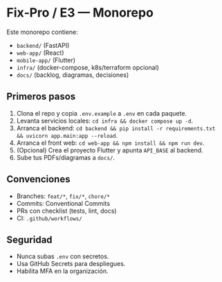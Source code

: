 # Fix‑Pro / E3 — Monorepo

Este monorepo contiene:
- `backend/` (FastAPI)
- `web-app/` (React)
- `mobile-app/` (Flutter)
- `infra/` (docker-compose, k8s/terraform opcional)
- `docs/` (backlog, diagramas, decisiones)

## Primeros pasos
1) Clona el repo y copia `.env.example` a `.env` en cada paquete.
2) Levanta servicios locales: `cd infra && docker compose up -d`.
3) Arranca el backend: `cd backend && pip install -r requirements.txt && uvicorn app.main:app --reload`.
4) Arranca el front web: `cd web-app && npm install && npm run dev`.
5) (Opcional) Crea el proyecto Flutter y apunta `API_BASE` al backend.
6) Sube tus PDFs/diagramas a `docs/`.

## Convenciones
- Branches: `feat/*`, `fix/*`, `chore/*`
- Commits: Conventional Commits
- PRs con checklist (tests, lint, docs)
- CI: `.github/workflows/`

## Seguridad
- Nunca subas `.env` con secretos.
- Usa GitHub Secrets para despliegues.
- Habilita MFA en la organización.
